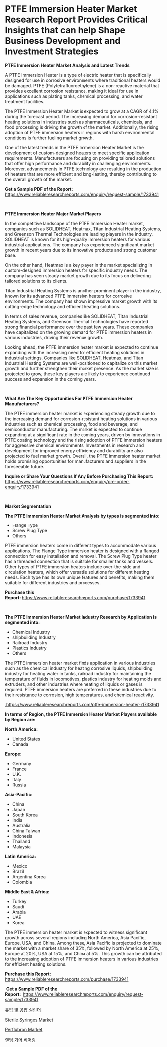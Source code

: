 <p><h1>PTFE Immersion Heater Market Research Report Provides Critical Insights that can help Shape Business Development and Investment Strategies</h1></p><p><strong>PTFE Immersion Heater Market Analysis and Latest Trends</strong></p>
<p><p>A PTFE Immersion Heater is a type of electric heater that is specifically designed for use in corrosive environments where traditional heaters would be damaged. PTFE (Polytetrafluoroethylene) is a non-reactive material that provides excellent corrosion resistance, making it ideal for use in applications such as plating tanks, chemical processing, and water treatment facilities.</p><p>The PTFE Immersion Heater Market is expected to grow at a CAGR of 4.1% during the forecast period. The increasing demand for corrosion-resistant heating solutions in industries such as pharmaceuticals, chemicals, and food processing is driving the growth of the market. Additionally, the rising adoption of PTFE immersion heaters in regions with harsh environmental conditions is further fueling market growth.</p><p>One of the latest trends in the PTFE Immersion Heater Market is the development of custom-designed heaters to meet specific application requirements. Manufacturers are focusing on providing tailored solutions that offer high performance and durability in challenging environments. Moreover, advancements in PTFE technology are resulting in the production of heaters that are more efficient and long-lasting, thereby contributing to the overall growth of the market.</p></p>
<p><strong>Get a Sample PDF of the Report:&nbsp;</strong> <a href="https://www.reliableresearchreports.com/enquiry/request-sample/1733941">https://www.reliableresearchreports.com/enquiry/request-sample/1733941</a></p>
<p>&nbsp;</p>
<p><strong>PTFE Immersion Heater Major Market Players</strong></p>
<p><p>In the competitive landscape of the PTFE Immersion Heater market, companies such as SOLIDHEAT, Heatmax, Titan Industrial Heating Systems, and Greenson Thermal Technologies are leading players in the industry. SOLIDHEAT is known for its high-quality immersion heaters for various industrial applications. The company has experienced significant market growth in recent years due to its innovative products and strong customer base. </p><p>On the other hand, Heatmax is a key player in the market specializing in custom-designed immersion heaters for specific industry needs. The company has seen steady market growth due to its focus on delivering tailored solutions to its clients. </p><p>Titan Industrial Heating Systems is another prominent player in the industry, known for its advanced PTFE immersion heaters for corrosive environments. The company has shown impressive market growth with its cutting-edge technology and efficient heating solutions. </p><p>In terms of sales revenue, companies like SOLIDHEAT, Titan Industrial Heating Systems, and Greenson Thermal Technologies have reported strong financial performance over the past few years. These companies have capitalized on the growing demand for PTFE immersion heaters in various industries, driving their revenue growth.</p><p>Looking ahead, the PTFE immersion heater market is expected to continue expanding with the increasing need for efficient heating solutions in industrial settings. Companies like SOLIDHEAT, Heatmax, and Titan Industrial Heating Systems are well-positioned to capitalize on this market growth and further strengthen their market presence. As the market size is projected to grow, these key players are likely to experience continued success and expansion in the coming years.</p></p>
<p>&nbsp;</p>
<p><strong>What Are The Key Opportunities For PTFE Immersion Heater Manufacturers?</strong></p>
<p><p>The PTFE immersion heater market is experiencing steady growth due to the increasing demand for corrosion-resistant heating solutions in various industries such as chemical processing, food and beverage, and semiconductor manufacturing. The market is expected to continue expanding at a significant rate in the coming years, driven by innovations in PTFE coating technology and the rising adoption of PTFE immersion heaters for aggressive chemical environments. Investments in research and development for improved energy efficiency and durability are also projected to fuel market growth. Overall, the PTFE immersion heater market holds promising opportunities for manufacturers and suppliers in the foreseeable future.</p></p>
<p><strong>Inquire or Share Your Questions If Any Before Purchasing This Report:</strong> <a href="https://www.reliableresearchreports.com/enquiry/pre-order-enquiry/1733941">https://www.reliableresearchreports.com/enquiry/pre-order-enquiry/1733941</a></p>
<p>&nbsp;</p>
<p><strong>Market Segmentation</strong></p>
<p><strong>The PTFE Immersion Heater Market Analysis by types is segmented into:</strong></p>
<p><ul><li>Flange Type</li><li>Screw Plug Type</li><li>Others</li></ul></p>
<p><p>PTFE immersion heaters come in different types to accommodate various applications. The Flange Type immersion heater is designed with a flanged connection for easy installation and removal. The Screw Plug Type heater has a threaded connection that is suitable for smaller tanks and vessels. Other types of PTFE immersion heaters include over-the-side and circulation heaters, which offer versatile solutions for different heating needs. Each type has its own unique features and benefits, making them suitable for different industries and processes.</p></p>
<p><strong>Purchase this Report:&nbsp;</strong><a href="https://www.reliableresearchreports.com/purchase/1733941">https://www.reliableresearchreports.com/purchase/1733941</a></p>
<p>&nbsp;</p>
<p><strong>The PTFE Immersion Heater Market Industry Research by Application is segmented into:</strong></p>
<p><ul><li>Chemical Industry</li><li>shipbuilding Industry</li><li>Railroad Industry</li><li>Plastics Industry</li><li>Others</li></ul></p>
<p><p>The PTFE immersion heater market finds application in various industries such as the chemical industry for heating corrosive liquids, shipbuilding industry for heating water in tanks, railroad industry for maintaining the temperature of fluids in locomotives, plastics industry for heating molds and extruders, and other industries where heating of liquids or gases is required. PTFE immersion heaters are preferred in these industries due to their resistance to corrosion, high temperatures, and chemical reactivity.</p></p>
<p><a href="https://www.reliableresearchreports.com/ptfe-immersion-heater-r1733941">&nbsp;https://www.reliableresearchreports.com/ptfe-immersion-heater-r1733941</a></p>
<p><strong>In terms of Region, the PTFE Immersion Heater Market Players available by Region are:</strong></p>
<p>
    <p> <strong> North America: </strong>
        <ul>
            <li>United States</li>
            <li>Canada</li>
        </ul>
        </p> 
    <p> <strong> Europe: </strong>
        <ul>
            <li>Germany</li>
            <li>France</li>
            <li>U.K.</li>
            <li>Italy</li>
            <li>Russia</li>
        </ul>
        </p> 
    <p> <strong> Asia-Pacific: </strong>
        <ul>
            <li>China</li>
            <li>Japan</li>
            <li>South Korea</li>
            <li>India</li>
            <li>Australia</li>
            <li>China Taiwan</li>
            <li>Indonesia</li>
            <li>Thailand</li>
            <li>Malaysia</li>
        </ul>
        </p> 
    <p> <strong> Latin America: </strong>
        <ul>
            <li>Mexico</li>
            <li>Brazil</li>
            <li>Argentina Korea</li>
            <li>Colombia</li>
        </ul>
        </p> 
    <p> <strong> Middle East & Africa: </strong>
        <ul>
            <li>Turkey</li>
            <li>Saudi</li>
            <li>Arabia</li>
            <li>UAE</li>
            <li>Korea</li>
        </ul>
    </p>
    </p>
<p><p>The PTFE immersion heater market is expected to witness significant growth across several regions including North America, Asia Pacific, Europe, USA, and China. Among these, Asia Pacific is projected to dominate the market with a market share of 35%, followed by North America at 25%, Europe at 20%, USA at 15%, and China at 5%. This growth can be attributed to the increasing adoption of PTFE immersion heaters in various industries for efficient heating solutions.</p></p>
<p><strong>Purchase this Report: </strong><a href="https://www.reliableresearchreports.com/purchase/1733941">https://www.reliableresearchreports.com/purchase/1733941</a></p>
<p>&nbsp;<strong>Get a Sample PDF of the Report:&nbsp;&nbsp;</strong><a href="https://www.reliableresearchreports.com/enquiry/request-sample/1733941">https://www.reliableresearchreports.com/enquiry/request-sample/1733941</a></p>
<p><strong></strong></p>
<p><p><a href="https://medium.com/@bud567768/%EC%88%98%EC%95%95-%EB%B0%8F-%EA%B3%B5%EC%95%95-%EC%8B%A4%EB%A6%B0%EB%8D%94-%EC%8B%9C%EC%9E%A5-%EC%9C%A0%ED%98%95-%EC%9D%91%EC%9A%A9-%EB%B0%8F-%EC%A7%80%EB%A6%AC%EC%97%90-%EC%9D%98%ED%95%9C-%ED%8F%AC%EA%B4%84%EC%A0%81-%ED%8F%89%EA%B0%80-8b65ff93f627">유압 및 공압 실린더</a></p><p><a href="https://www.linkedin.com/pulse/sterile-syringes-market-competitive-analysis-trends-forecast-so03e?trackingId=SI6rqVQtZxr9X3m%2FkMMynQ%3D%3D">Sterile Syringes Market</a></p><p><a href="https://www.linkedin.com/pulse/decoding-perflubron-market-deep-dive-latest-trends-segmentation-oypxe?trackingId=fzjIki2gJ0aN9tLy%2FgsqTA%3D%3D">Perflubron Market</a></p><p><a href="https://medium.com/@carolynurton5656/%EC%B0%A9%EB%A5%99%EC%9E%A5%EC%B9%98-%EB%B2%A0%EC%96%B4%EB%A7%81-%EC%8B%9C%EC%9E%A5-%EA%B7%9C%EB%AA%A8-cagr-%ED%8A%B8%EB%A0%8C%EB%93%9C-2024-2030-b352ff84bbf0">랜딩 기어 베어링</a></p></p>